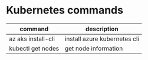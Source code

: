 # Kubernetes commands

command | description
-- | --
az aks install-cli | install azure kubernetes cli
kubectl get nodes | get node information
